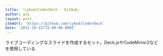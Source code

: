 ```yaml
---
title: 『cykod/CoderDeck - GitHub』
author: azu
layout: post
itemUrl: 'https://github.com/cykod/CoderDeck'
date: '2011-10-31T15:00:00.000Z'
---
```

ライブコーディングなスライドを作成するセット。Deck.jsやCodeMirror2などを使用している

